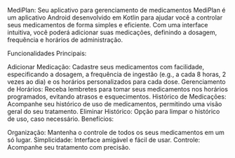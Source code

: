 MediPlan: Seu aplicativo para gerenciamento de medicamentos
MediPlan é um aplicativo Android desenvolvido em Kotlin para ajudar você a controlar seus medicamentos de forma simples e eficiente. Com uma interface intuitiva, você poderá adicionar suas medicações, definindo a dosagem, frequência e horários de administração.

Funcionalidades Principais:

Adicionar Medicação: Cadastre seus medicamentos com facilidade, especificando a dosagem, a frequência de ingestão (e.g., a cada 8 horas, 2 vezes ao dia) e os horários personalizados para cada dose.
Gerenciamento de Horários: Receba lembretes para tomar seus medicamentos nos horários programados, evitando atrasos e esquecimentos.
Histórico de Medicações: Acompanhe seu histórico de uso de medicamentos, permitindo uma visão geral do seu tratamento.
Eliminar Histórico: Opção para limpar o histórico de uso, caso necessário.
Benefícios:

Organização: Mantenha o controle de todos os seus medicamentos em um só lugar.
Simplicidade: Interface amigável e fácil de usar.
Controle: Acompanhe seu tratamento com precisão.
